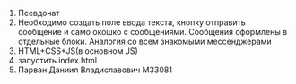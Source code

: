 1) Псевдочат
2) Необходимо создать поле ввода текста, кнопку отправить сообщение и само окошко с сообщениями. Сообщения оформлены в отдельные блоки. Аналогия со всем знакомыми мессенджерами
4) HTML+CSS+JS(в основном JS)
5) запустить index.html
6) Парван Даниил Владиславович M33081
